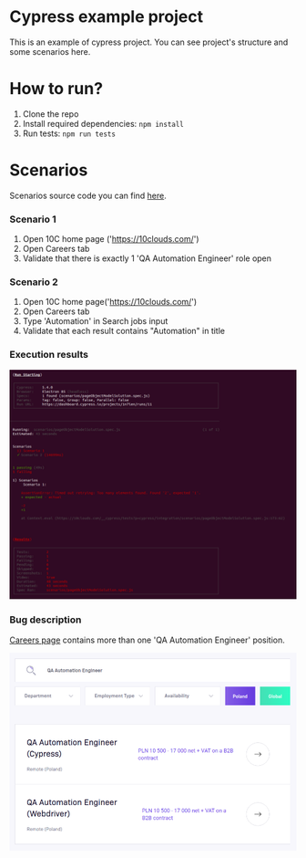 
# Cypress example project
This is an example of cypress project. You can see project's structure and some scenarios here.

# How to run?

 1. Clone the repo
 2. Install required dependencies: `npm install`
 3. Run tests: `npm run tests`

# Scenarios
Scenarios source code you can find [here](https://github.com/DmytroCh/cypress-example/tree/main/cypress/integration/scenarios).

### Scenario 1
1. Open 10C home page ('https://10clouds.com/')
2. Open Careers tab
3. Validate that there is exactly 1 'QA Automation Engineer' role open

### Scenario 2
1. Open 10C home page('https://10clouds.com/')
2. Open Careers tab
3. Type 'Automation' in Search jobs input
4. Validate that each result contains "Automation" in title

### Execution results
![Execution results](https://github.com/DmytroCh/cypress-example/blob/main/cypress/images/run_result.png)

### Bug description
[Careers page](https://10clouds.com/careers/) contains more than one 'QA Automation Engineer' position.

![Issue](https://github.com/DmytroCh/cypress-example/blob/main/cypress/images/bug.png)
